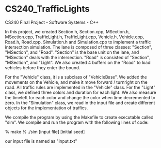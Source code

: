 # CS240_TrafficLights
CS240 Final Project - Software Systems - C++

In this project, we created Section.h, Section.cpp, MSection.h, MSection.cpp, TrafficLight.h, 
TrafficLight.cpp, Vehicle.h, Vehicle.cpp, Road.h, Road.cpp, Simulation.h and Simulation.cpp to 
implement a traffic intersection simulation. The lane is composed of three classes: "Section", 
"MSection", and "Road". "Section" is the base unit on the lane, and "MSection" deals with the 
intersection. "Road" is consisted of "Section", "MSection", and "Light". We also created 4 buffers
on the "Road" to load vehicles before they enter the bound. 

For the "Vehicle" class, it is a subclass of "VehicleBase". We added the movements on the Vehicle, 
and make it move forward / turnright on the road. All traffic rules are implemented in the "Vehicle" 
class. For the "Light" class, we defined three colors and duration for each light. We also measure
the timeleft for each color and change the color when time decremented to zero. In the "Simulation" 
class, we read in the input file and create different objects for the implementation of traffics.

We compile the program by using the Makefile to create executable called "sim". 
We compile and run the program with the following lines of code:

% make 
% ./sim [input file] [initial seed]

our input file is named as "input.txt"
